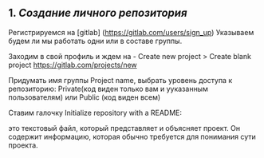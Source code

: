 ## 1. *Создание личного репозитория*

Регистрируемся на [gitlab] (https://gitlab.com/users/sign_up)
Указываем будем ли мы работать одни или в составе группы.

Заходим в свой профиль и ждем на - Create new project > Create blank project
https://gitlab.com/projects/new 

Придумать имя группы Project name, выбрать уровень доступа к репозиторию: 
Private(код виден только вам и ууказанным пользователям) или Public (код виден всем)

Ставим галочку Initialize repository with a README:

это текстовый файл, который представляет и объясняет проект. Он содержит информацию, которая обычно требуется для понимания сути проекта.




 